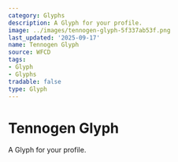 ```yaml
---
category: Glyphs
description: A Glyph for your profile.
image: ../images/tennogen-glyph-5f337ab53f.png
last_updated: '2025-09-17'
name: Tennogen Glyph
source: WFCD
tags:
- Glyph
- Glyphs
tradable: false
type: Glyph
---
```


# Tennogen Glyph

A Glyph for your profile.

